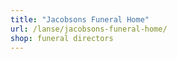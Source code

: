 ```yaml
---
title: "Jacobsons Funeral Home"
url: /lanse/jacobsons-funeral-home/
shop: funeral directors
---
```

